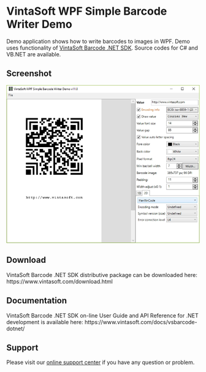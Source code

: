 <h1>VintaSoft WPF Simple Barcode Writer Demo</h1>

Demo application shows how to write barcodes to images in WPF. Demo uses functionality of <a href="https://www.vintasoft.com/vsbarcode-dotnet-index.html">VintaSoft Barcode .NET SDK</a>. Source codes for C# and VB.NET are available.

<h2>Screenshot</h2>
<img src="vintasoft-wpf-simple-barcode-writer-demo.png" alt="VintaSoft WPF Simple Barcode Writer Demo">


<h2>Download</h2>
VintaSoft Barcode .NET SDK distributive package can be downloaded here: https://www.vintasoft.com/download.html


<h2>Documentation</h2>
VintaSoft Barcode .NET SDK on-line User Guide and API Reference for .NET development is available here: https://www.vintasoft.com/docs/vsbarcode-dotnet/


<h2>Support</h2>
Please visit our <a href="https://www.vintasoft.com/support/">online support center</a> if you have any question or problem.
